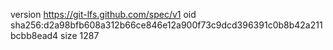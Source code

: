 version https://git-lfs.github.com/spec/v1
oid sha256:d2a98bfb608a312b66ce846e12a900f73c9dcd396391c0b8b42a211bcbb8ead4
size 1287
